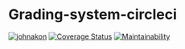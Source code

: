 # Grading-system-circleci

[![johnakon](https://circleci.com/gh/johnakon/CI-CD-jenkins-.svg?style=svg)](https://circleci.com/gh/johnakon/CI-CD-jenkins-/3)
[![Coverage Status](https://coveralls.io/repos/github/johnakon/CI-CD-jenkins-/badge.svg?branch=master)](https://coveralls.io/github/johnakon/CI-CD-jenkins-?branch=master)
[![Maintainability](https://api.codeclimate.com/v1/badges/44bfa987f1928cd0810b/maintainability)](https://codeclimate.com/github/johnakon/CI-CD-jenkins-/maintainability)
